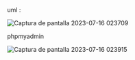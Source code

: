uml :

![Captura de pantalla 2023-07-16 023709](https://github.com/pounct/mysql-estructura/assets/53088375/dab1116f-a1c1-4ea3-b35e-cd7d96cb27aa)

phpmyadmin

![Captura de pantalla 2023-07-16 023915](https://github.com/pounct/mysql-estructura/assets/53088375/89ed69d1-260a-46f9-b2a4-613b0ce83b28)

